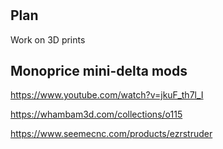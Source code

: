 #

## Plan

Work on 3D prints

## Monoprice mini-delta mods

https://www.youtube.com/watch?v=jkuF_th7l_I

https://whambam3d.com/collections/o115

https://www.seemecnc.com/products/ezrstruder